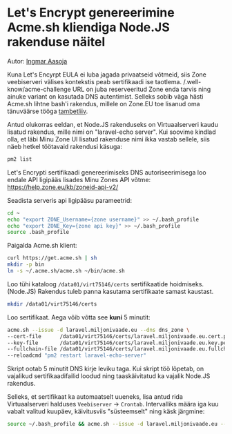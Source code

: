 # Let's Encrypt genereerimine Acme.sh kliendiga Node.JS rakenduse näitel

Autor: [Ingmar Aasoja](https://github.com/ybr-nx)

Kuna Let's Encyrpt EULA ei luba jagada privaatseid võtmeid, siis Zone veebiserveri välises kontekstis peab sertifikaadi ise taotlema. /.well-know/acme-challenge URL on juba reserveeritud Zone enda tarvis ning ainuke variant on kasutada DNS autentimist. Selleks sobib väga hästi Acme.sh lihtne bash'i rakendus, millele on Zone.EU toe lisanud oma tänuväärse tööga [tambetliiv](https://github.com/tambetliiv).

Antud olukorras eeldan, et Node.JS rakenduseks on Virtuaalserveri kaudu lisatud rakendus, mille nimi on "laravel-echo server". Kui soovime kindlad olla, et läbi Minu Zone UI lisatud rakenduse nimi ikka vastab sellele, siis näeb hetkel töötavaid rakendusi käsuga:

```sh
pm2 list
```

Let's Encrypti sertifikaadi genereerimiseks DNS autoriseerimisega loo endale API ligipääs lisades Minu Zones API võtme: https://help.zone.eu/kb/zoneid-api-v2/

Seadista serveris api ligipääsu parameetrid:
```sh
cd ~
echo "export ZONE_Username={zone username}" >> ~/.bash_profile
echo "export ZONE_Key={zone api key}" >> ~/.bash_profile
source .bash_profile
```

Paigalda Acme.sh klient:
```sh
curl https://get.acme.sh | sh
mkdir -p bin
ln -s ~/.acme.sh/acme.sh ~/bin/acme.sh
```

Loo tühi kataloog `/data01/virt75146/certs` sertifikaatide hoidmiseks. (Node.JS) Rakendus tuleb panna kasutama sertifikaate samast kaustast.
```sh
mkdir /data01/virt75146/certs
```

Loo sertifikaat. Aega võib võtta see **kuni** 5 minutit:
```sh
acme.sh --issue -d laravel.miljonivaade.eu --dns dns_zone \
--cert-file      /data01/virt75146/certs/laravel.miljonivaade.eu.cert.pem  \
--key-file       /data01/virt75146/certs/laravel.miljonivaade.eu.key.pem  \
--fullchain-file /data01/virt75146/certs/laravel.miljonivaade.eu.fullchain.pem \
--reloadcmd "pm2 restart laravel-echo-server"
```

Skript ootab 5 minutit DNS kirje leviku taga. Kui skript töö lõpetab, on vajalikud sertifikaadifailid loodud ning taaskäivitatud ka vajalik Node.JS rakendus.

Selleks, et sertifikaat ka automaatselt uueneks, lisa antud rida Virtuaalserveri halduses `Veebiserver` -> `Crontab`. Intervalliks määra iga kuu vabalt valitud kuupäev, käivitusviis "süsteemselt" ning käsk järgmine:
```sh
source ~/.bash_profile && acme.sh --issue -d laravel.miljonivaade.eu --dns dns_zone --reloadcmd "pm2 restart laravel-echo-server"
```

